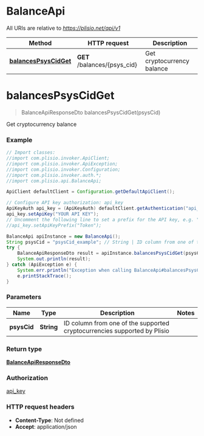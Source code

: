 # BalanceApi

All URIs are relative to *https://plisio.net/api/v1*

Method | HTTP request | Description
------------- | ------------- | -------------
[**balancesPsysCidGet**](BalanceApi.md#balancesPsysCidGet) | **GET** /balances/{psys_cid} | Get cryptocurrency balance

<a name="balancesPsysCidGet"></a>
# **balancesPsysCidGet**
> BalanceApiResponseDto balancesPsysCidGet(psysCid)

Get cryptocurrency balance

### Example
```java
// Import classes:
//import com.plisio.invoker.ApiClient;
//import com.plisio.invoker.ApiException;
//import com.plisio.invoker.Configuration;
//import com.plisio.invoker.auth.*;
//import com.plisio.api.BalanceApi;

ApiClient defaultClient = Configuration.getDefaultApiClient();

// Configure API key authorization: api_key
ApiKeyAuth api_key = (ApiKeyAuth) defaultClient.getAuthentication("api_key");
api_key.setApiKey("YOUR API KEY");
// Uncomment the following line to set a prefix for the API key, e.g. "Token" (defaults to null)
//api_key.setApiKeyPrefix("Token");

BalanceApi apiInstance = new BalanceApi();
String psysCid = "psysCid_example"; // String | ID column from one of the supported cryptocurrencies supported by Plisio
try {
    BalanceApiResponseDto result = apiInstance.balancesPsysCidGet(psysCid);
    System.out.println(result);
} catch (ApiException e) {
    System.err.println("Exception when calling BalanceApi#balancesPsysCidGet");
    e.printStackTrace();
}
```

### Parameters

Name | Type | Description  | Notes
------------- | ------------- | ------------- | -------------
 **psysCid** | **String**| ID column from one of the supported cryptocurrencies supported by Plisio |

### Return type

[**BalanceApiResponseDto**](BalanceApiResponseDto.md)

### Authorization

[api_key](../README.md#api_key)

### HTTP request headers

 - **Content-Type**: Not defined
 - **Accept**: application/json

